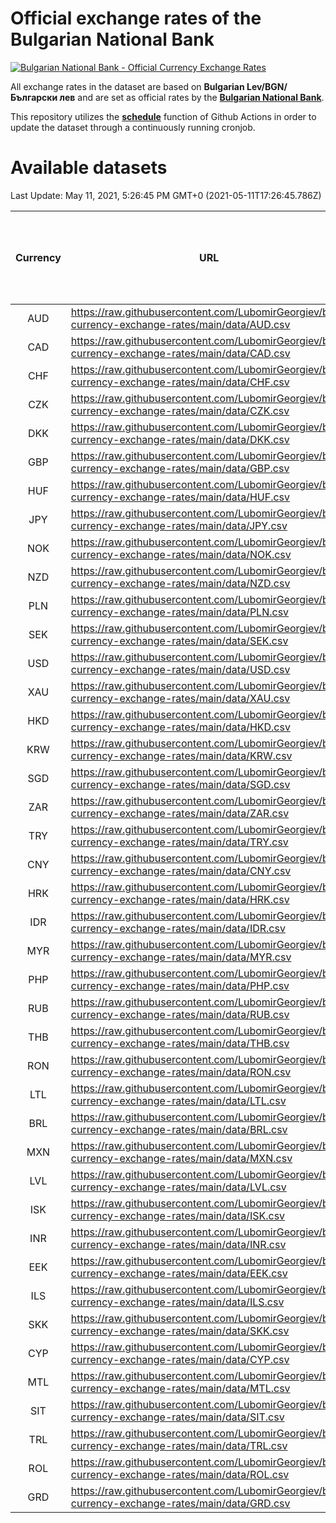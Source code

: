 # Official exchange rates of the Bulgarian National Bank

[![Bulgarian National Bank - Official Currency Exchange Rates](https://github.com/LubomirGeorgiev/bnb-currency-exchange-rates/actions/workflows/update-rates.yml/badge.svg?branch=main)](https://github.com/LubomirGeorgiev/bnb-currency-exchange-rates/actions/workflows/update-rates.yml)

All exchange rates in the dataset are based on **Bulgarian Lev/BGN/Български лев** and are set as official rates by the [**Bulgarian National Bank**](https://www.bnb.bg/Statistics/StExternalSector/StExchangeRates/StERForeignCurrencies/index.htm?toLang=_EN).

This repository utilizes the [**schedule**](https://docs.github.com/en/actions/reference/events-that-trigger-workflows) function of Github Actions in order to update the dataset through a continuously running cronjob.

# Available datasets

<!-- START LINKS (DO NOT EVER FU*ING DELETE THIS COMMENT FOR THE LOVE OF YOUR LIFE!!! IF YOU ARE CURIOS HOW IT WORKS, YOU CAN HAVE A LOOK AT ./src/updateReadme.ts) -->

Last Update: May 11, 2021, 5:26:45 PM GMT+0 (2021-05-11T17:26:45.786Z)

| Currency | URL                                                                                             | Number of records | Number of missing days that were filled in |
| :------: | ----------------------------------------------------------------------------------------------- | :---------------: | :----------------------------------------: |
|   AUD    | https://raw.githubusercontent.com/LubomirGeorgiev/bnb-currency-exchange-rates/main/data/AUD.csv |       7764        |                    2395                    |
|   CAD    | https://raw.githubusercontent.com/LubomirGeorgiev/bnb-currency-exchange-rates/main/data/CAD.csv |       7764        |                    2395                    |
|   CHF    | https://raw.githubusercontent.com/LubomirGeorgiev/bnb-currency-exchange-rates/main/data/CHF.csv |       7764        |                    2395                    |
|   CZK    | https://raw.githubusercontent.com/LubomirGeorgiev/bnb-currency-exchange-rates/main/data/CZK.csv |       7764        |                    2395                    |
|   DKK    | https://raw.githubusercontent.com/LubomirGeorgiev/bnb-currency-exchange-rates/main/data/DKK.csv |       7764        |                    2395                    |
|   GBP    | https://raw.githubusercontent.com/LubomirGeorgiev/bnb-currency-exchange-rates/main/data/GBP.csv |       7764        |                    2395                    |
|   HUF    | https://raw.githubusercontent.com/LubomirGeorgiev/bnb-currency-exchange-rates/main/data/HUF.csv |       7764        |                    2395                    |
|   JPY    | https://raw.githubusercontent.com/LubomirGeorgiev/bnb-currency-exchange-rates/main/data/JPY.csv |       7764        |                    2395                    |
|   NOK    | https://raw.githubusercontent.com/LubomirGeorgiev/bnb-currency-exchange-rates/main/data/NOK.csv |       7764        |                    2395                    |
|   NZD    | https://raw.githubusercontent.com/LubomirGeorgiev/bnb-currency-exchange-rates/main/data/NZD.csv |       7764        |                    2395                    |
|   PLN    | https://raw.githubusercontent.com/LubomirGeorgiev/bnb-currency-exchange-rates/main/data/PLN.csv |       7764        |                    2395                    |
|   SEK    | https://raw.githubusercontent.com/LubomirGeorgiev/bnb-currency-exchange-rates/main/data/SEK.csv |       7764        |                    2395                    |
|   USD    | https://raw.githubusercontent.com/LubomirGeorgiev/bnb-currency-exchange-rates/main/data/USD.csv |       7764        |                    2395                    |
|   XAU    | https://raw.githubusercontent.com/LubomirGeorgiev/bnb-currency-exchange-rates/main/data/XAU.csv |       7764        |                    2397                    |
|   HKD    | https://raw.githubusercontent.com/LubomirGeorgiev/bnb-currency-exchange-rates/main/data/HKD.csv |       7465        |                    2307                    |
|   KRW    | https://raw.githubusercontent.com/LubomirGeorgiev/bnb-currency-exchange-rates/main/data/KRW.csv |       7465        |                    2307                    |
|   SGD    | https://raw.githubusercontent.com/LubomirGeorgiev/bnb-currency-exchange-rates/main/data/SGD.csv |       7465        |                    2307                    |
|   ZAR    | https://raw.githubusercontent.com/LubomirGeorgiev/bnb-currency-exchange-rates/main/data/ZAR.csv |       7465        |                    2307                    |
|   TRY    | https://raw.githubusercontent.com/LubomirGeorgiev/bnb-currency-exchange-rates/main/data/TRY.csv |       5952        |                    1842                    |
|   CNY    | https://raw.githubusercontent.com/LubomirGeorgiev/bnb-currency-exchange-rates/main/data/CNY.csv |       5832        |                    1806                    |
|   HRK    | https://raw.githubusercontent.com/LubomirGeorgiev/bnb-currency-exchange-rates/main/data/HRK.csv |       5832        |                    1806                    |
|   IDR    | https://raw.githubusercontent.com/LubomirGeorgiev/bnb-currency-exchange-rates/main/data/IDR.csv |       5832        |                    1806                    |
|   MYR    | https://raw.githubusercontent.com/LubomirGeorgiev/bnb-currency-exchange-rates/main/data/MYR.csv |       5832        |                    1806                    |
|   PHP    | https://raw.githubusercontent.com/LubomirGeorgiev/bnb-currency-exchange-rates/main/data/PHP.csv |       5832        |                    1806                    |
|   RUB    | https://raw.githubusercontent.com/LubomirGeorgiev/bnb-currency-exchange-rates/main/data/RUB.csv |       5832        |                    1806                    |
|   THB    | https://raw.githubusercontent.com/LubomirGeorgiev/bnb-currency-exchange-rates/main/data/THB.csv |       5832        |                    1806                    |
|   RON    | https://raw.githubusercontent.com/LubomirGeorgiev/bnb-currency-exchange-rates/main/data/RON.csv |       5773        |                    1788                    |
|   LTL    | https://raw.githubusercontent.com/LubomirGeorgiev/bnb-currency-exchange-rates/main/data/LTL.csv |       5150        |                    1579                    |
|   BRL    | https://raw.githubusercontent.com/LubomirGeorgiev/bnb-currency-exchange-rates/main/data/BRL.csv |       4860        |                    1507                    |
|   MXN    | https://raw.githubusercontent.com/LubomirGeorgiev/bnb-currency-exchange-rates/main/data/MXN.csv |       4860        |                    1507                    |
|   LVL    | https://raw.githubusercontent.com/LubomirGeorgiev/bnb-currency-exchange-rates/main/data/LVL.csv |       4787        |                    1467                    |
|   ISK    | https://raw.githubusercontent.com/LubomirGeorgiev/bnb-currency-exchange-rates/main/data/ISK.csv |       4765        |                    1474                    |
|   INR    | https://raw.githubusercontent.com/LubomirGeorgiev/bnb-currency-exchange-rates/main/data/INR.csv |       4493        |                    1393                    |
|   EEK    | https://raw.githubusercontent.com/LubomirGeorgiev/bnb-currency-exchange-rates/main/data/EEK.csv |       3994        |                    1220                    |
|   ILS    | https://raw.githubusercontent.com/LubomirGeorgiev/bnb-currency-exchange-rates/main/data/ILS.csv |       3767        |                    1172                    |
|   SKK    | https://raw.githubusercontent.com/LubomirGeorgiev/bnb-currency-exchange-rates/main/data/SKK.csv |       2967        |                    909                     |
|   CYP    | https://raw.githubusercontent.com/LubomirGeorgiev/bnb-currency-exchange-rates/main/data/CYP.csv |       2900        |                    884                     |
|   MTL    | https://raw.githubusercontent.com/LubomirGeorgiev/bnb-currency-exchange-rates/main/data/MTL.csv |       2601        |                    796                     |
|   SIT    | https://raw.githubusercontent.com/LubomirGeorgiev/bnb-currency-exchange-rates/main/data/SIT.csv |       2536        |                    772                     |
|   TRL    | https://raw.githubusercontent.com/LubomirGeorgiev/bnb-currency-exchange-rates/main/data/TRL.csv |       1810        |                    551                     |
|   ROL    | https://raw.githubusercontent.com/LubomirGeorgiev/bnb-currency-exchange-rates/main/data/ROL.csv |       1692        |                    519                     |
|   GRD    | https://raw.githubusercontent.com/LubomirGeorgiev/bnb-currency-exchange-rates/main/data/GRD.csv |        354        |                    102                     |

<!-- END LINKS (DO NOT EVER FU*ING DELETE THIS COMMENT FOR THE LOVE OF YOUR LIFE!!! IF YOU ARE CURIOS HOW IT WORKS, YOU CAN HAVE A LOOK AT ./src/updateReadme.ts) -->
